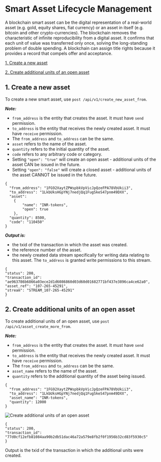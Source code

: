 # Smart Asset Lifecycle Management

A blockchain smart asset can be the digital representation of a real-world asset (e.g. gold, equity shares, fiat currency) or an asset in itself (e.g. bitcoin and other crypto-currencies). The blockchain removes the characteristic of infinite reproducibility from a digital asset. It confirms that each unit of value was transferred only once, solving the long-standing problem of double spending. A blockchain can assign title rights because it provides a record that compels offer and acceptance. 

[1. Create a new asset](#1-create-a-new-asset)

[2. Create additional units of an open asset](#2-create-additional-units-of-an-open-asset)

## 1. Create a new asset
To create a new smart asset, use `post /api/v1/create_new_asset_from`.

***Note:***
* `from_address` is the entity that creates the asset. It must have `send` permission.
* `to_address` is the entity that receives the newly created asset. It must have `receive` permission.
* The `from_address` and `to_address` can be the same.
* `asset` refers to the name of the asset.
* `quantity` refers to the initial quantity of the asset.
* `code` refers to any arbitrary code or category.
* Setting `"open": "true"` will create an open asset - additional units of the asset CAN be issued in the future. 
* Setting `"open": "false"` will create a closed asset - additional units of the asset CANNOT be issued in the future. 

```
{
  "from_address": "1FG92XaytZPWspbkVpVicJpQzeFPA78VbUkii3",
  "to_address": "1LkbUksHGpYNj7nedjQq1FugSkeS47pnm49DXX",
  "asset": 
  	{
    	"name": "INR-tokens",
    	"open": true
  	},
  "quantity": 8500,
  "code": "110450" 
}
```
***Output is:***
* the txid of the transaction in which the asset was created.
* the reference number of the asset.
* the newly created data stream specifically for writing data relating to this asset. The `to_address` is granted write permissions to this stream. 
```
{
"status": 200,
"transaction_id": "ae963786b6866a03ece2d1d6086860d03d60d01682771bf437e3896ca4ce62a0",
"asset_ref": "107-265-45291",
"stream": "STREAM_107-265-45291"
}
```

## 2. Create additional units of an open asset

To create additional units of an open asset, use `post /api/v1/asset_create_more_from`.

***Note:***
* `from_address` is the entity that creates the asset. It must have `send` permission.
* `to_address` is the entity that receives the newly created asset. It must have `receive` permission.
* The `from_address` and `to_address` can be the same.
* `asset_name` refers to the name of the asset.
* `quantity` refers to the additional quantity of the asset being issued.
```
{
  "from_address": "1FG92XaytZPWspbkVpVicJpQzeFPA78VbUkii3",
  "to_address": "1LkbUksHGpYNj7nedjQq1FugSkeS47pnm49DXX",
  "asset_name": "INR-tokens",
  "quantity": 12000
}
```
![Create additional units of an open asset](http://www.primechaintech.com/img/api_documentation/asset_create_more_from.png)
```
{
"status": 200,
"transaction_id": "77d0cf12efb81084aa90b2db51dac46a72a579e8fb2f0f1956b32cd83f5930c5"
}
```
Output is the txid of the transaction in which the additional units were created.
